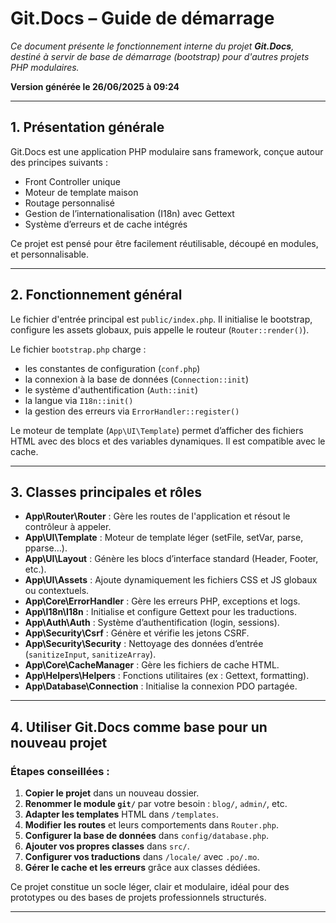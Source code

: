 # Git.Docs – Guide de démarrage

_Ce document présente le fonctionnement interne du projet **Git.Docs**, destiné à servir de base de démarrage (bootstrap) pour d'autres projets PHP modulaires._

**Version générée le 26/06/2025 à 09:24**

---

## 1. Présentation générale

Git.Docs est une application PHP modulaire sans framework, conçue autour des principes suivants :

- Front Controller unique
- Moteur de template maison
- Routage personnalisé
- Gestion de l’internationalisation (I18n) avec Gettext
- Système d’erreurs et de cache intégrés

Ce projet est pensé pour être facilement réutilisable, découpé en modules, et personnalisable.

---

## 2. Fonctionnement général

Le fichier d'entrée principal est `public/index.php`. Il initialise le bootstrap, configure les assets globaux, puis appelle le routeur (`Router::render()`).

Le fichier `bootstrap.php` charge :
- les constantes de configuration (`conf.php`)
- la connexion à la base de données (`Connection::init`)
- le système d'authentification (`Auth::init`)
- la langue via `I18n::init()`
- la gestion des erreurs via `ErrorHandler::register()`

Le moteur de template (`App\UI\Template`) permet d’afficher des fichiers HTML avec des blocs et des variables dynamiques. Il est compatible avec le cache.

---

## 3. Classes principales et rôles

- **App\Router\Router** : Gère les routes de l'application et résout le contrôleur à appeler.
- **App\UI\Template** : Moteur de template léger (setFile, setVar, parse, pparse…).
- **App\UI\Layout** : Génère les blocs d’interface standard (Header, Footer, etc.).
- **App\UI\Assets** : Ajoute dynamiquement les fichiers CSS et JS globaux ou contextuels.
- **App\Core\ErrorHandler** : Gère les erreurs PHP, exceptions et logs.
- **App\I18n\I18n** : Initialise et configure Gettext pour les traductions.
- **App\Auth\Auth** : Système d’authentification (login, sessions).
- **App\Security\Csrf** : Génère et vérifie les jetons CSRF.
- **App\Security\Security** : Nettoyage des données d’entrée (`sanitizeInput`, `sanitizeArray`).
- **App\Core\CacheManager** : Gère les fichiers de cache HTML.
- **App\Helpers\Helpers** : Fonctions utilitaires (ex : Gettext, formatting).
- **App\Database\Connection** : Initialise la connexion PDO partagée.

---

## 4. Utiliser Git.Docs comme base pour un nouveau projet

### Étapes conseillées :

1. **Copier le projet** dans un nouveau dossier.
2. **Renommer le module `git/`** par votre besoin : `blog/`, `admin/`, etc.
3. **Adapter les templates** HTML dans `/templates`.
4. **Modifier les routes** et leurs comportements dans `Router.php`.
5. **Configurer la base de données** dans `config/database.php`.
6. **Ajouter vos propres classes** dans `src/`.
7. **Configurer vos traductions** dans `/locale/` avec `.po/.mo`.
8. **Gérer le cache et les erreurs** grâce aux classes dédiées.

Ce projet constitue un socle léger, clair et modulaire, idéal pour des prototypes ou des bases de projets professionnels structurés.

---

